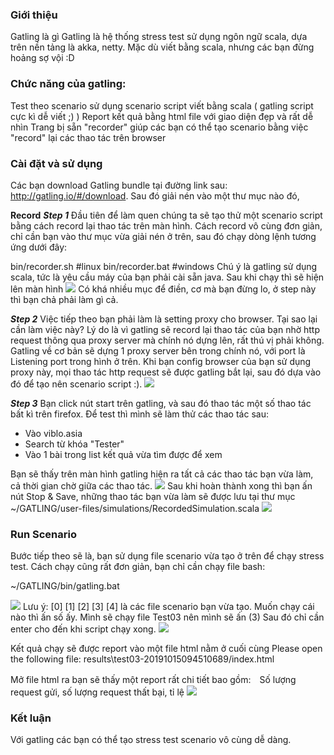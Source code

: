 ### Giới thiệu
Gatling là gì
Gatling là hệ thống stress test sử dụng ngôn ngữ scala, dựa trên nền tảng là akka, netty. Mặc dù viết bằng scala, nhưng các bạn đừng hoảng sợ vội :D

### Chức năng của gatling:
Test theo scenario sử dụng scenario script viết bằng scala ( gatling script cực kì dễ viết ;) )
Report kết quả bằng html file với giao diện đẹp và rất dễ nhìn
Trang bị sẵn "recorder" giúp các bạn có thể tạo scenario bằng việc "record" lại các thao tác trên browser

### Cài đặt và sử dụng
Các bạn download Gatling bundle tại đường link sau: http://gatling.io/#/download.
Sau đó giải nén vào một thư mục nào đó,

**Record**
***Step 1***
Đầu tiên để làm quen chúng ta sẽ tạo thử một scenario script bằng cách record lại thao tác trên màn hình.
Cách record vô cùng đơn giản, chỉ cần bạn vào thư mục vừa giải nén ở trên, sau đó chạy dòng lệnh tương ứng dưới đây:

bin/recorder.sh #linux
bin/recorder.bat #windows
Chú ý là gatling sử dụng scala, tức là yêu cầu máy của bạn phải cài sẵn java.
Sau khi chạy thì sẽ hiện lên màn hình
![](https://images.viblo.asia/18f707ce-4319-406e-85ee-f847782d997d.png)
Có khá nhiều mục để điền, cơ mà bạn đừng lo, ở step này thì bạn chả phải làm gì cả.

***Step 2***
Việc tiếp theo bạn phải làm là setting proxy cho browser.
Tại sao lại cần làm việc này? Lý do là vì gatling sẽ record lại thao tác của bạn nhờ http request thông qua proxy server mà chính nó dựng lên, rất thú vị phải không. Gatling về cơ bản sẽ dựng 1 proxy server bên trong chính nó, với port là Listening port trong hình ở trên. Khi bạn config browser của bạn sử dụng proxy này, mọi thao tác http request sẽ được gatling bắt lại, sau đó dựa vào đó để tạo nên scenario script :).
![](https://images.viblo.asia/e20488cd-6d19-484f-88dd-d268a70fb3a5.png)

***Step 3***
Bạn click nút start trên gatling, và sau đó thao tác một số thao tác bất kì trên firefox. Để test thì mình sẽ làm thử các thao tác sau:
* Vào viblo.asia
* Search từ khóa "Tester"
* Vào 1 bài trong list kết quả vừa tìm được để xem

Bạn sẽ thấy trên màn hình gatling hiện ra tất cả các thao tác bạn vừa làm, cả thời gian chờ giữa các thao tác.
![](https://images.viblo.asia/673c2cb1-9215-4a98-8868-e818fde9b007.png)
Sau khi hoàn thành xong thì bạn ấn nút Stop & Save, những thao tác bạn vừa làm sẽ được lưu tại thư mục
~/GATLING/user-files/simulations/RecordedSimulation.scala
![](https://images.viblo.asia/22ebbeaf-635f-40cc-82d1-4896988bc72b.png)

### Run Scenario
Bước tiếp theo sẽ là, bạn sử dụng file scenario vừa tạo ở trên để chạy stress test. Cách chạy cũng rất đơn giản, bạn chỉ cần chạy file bash:

~/GATLING/bin/gatling.bat

![](https://images.viblo.asia/f681875f-5013-45c9-868b-7355e9c80c37.png)
Lưu ý: [0] [1] [2] [3] [4] là các file scenario bạn vừa tạo.
Muốn chạy cái nào thì ấn số ấy. Mình sẽ chạy file Test03 nên mình sẽ ấn (3)
Sau đó chỉ cần enter cho đến khi script chạy xong.
![](https://images.viblo.asia/2e891988-bede-46d6-9e78-3c8282dbb761.png)

Kết quả chạy sẽ được report vào một file html nằm ở cuối cùng
Please open the following file: results\test03-20191015094510689/index.html

Mở file html ra bạn sẽ thấy một report rất chi tiết bao gồm:　Số lượng request gửi, số lượng request thất bại, tỉ lệ
![](https://images.viblo.asia/c99b00c4-8350-4008-8778-ee684a4bdd24.png)

### Kết luận
Với gatling các bạn có thể tạo stress test scenario vô cùng dễ dàng.